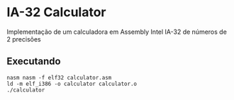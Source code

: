 # IA-32 Calculator
Implementação de um calculadora em Assembly Intel IA-32 de números de 2 precisões

## Executando

```shell
nasm nasm -f elf32 calculator.asm
ld -m elf_i386 -o calculator calculator.o
./calculator
```